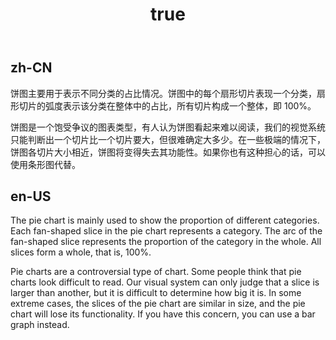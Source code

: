 ﻿---
order: 0
title:
  zh-CN: 基础饼图
  en-US: Pie
---

## zh-CN

饼图主要用于表示不同分类的占比情况。饼图中的每个扇形切片表现一个分类，扇形切片的弧度表示该分类在整体中的占比，所有切片构成一个整体，即 100%。

饼图是一个饱受争议的图表类型，有人认为饼图看起来难以阅读，我们的视觉系统只能判断出一个切片比一个切片要大，但很难确定大多少。在一些极端的情况下，饼图各切片大小相近，饼图将变得失去其功能性。如果你也有这种担心的话，可以使用条形图代替。

## en-US

The pie chart is mainly used to show the proportion of different categories. Each fan-shaped slice in the pie chart represents a category. The arc of the fan-shaped slice represents the proportion of the category in the whole. All slices form a whole, that is, 100%.

Pie charts are a controversial type of chart. Some people think that pie charts look difficult to read. Our visual system can only judge that a slice is larger than another, but it is difficult to determine how big it is. In some extreme cases, the slices of the pie chart are similar in size, and the pie chart will lose its functionality. If you have this concern, you can use a bar graph instead.
